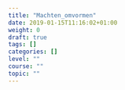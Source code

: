 ```yaml
---
title: "Machten_omvormen"
date: 2019-01-15T11:16:02+01:00
weight: 0
draft: true
tags: []
categories: []
level: ""
course: ""
topic: ""
---
```


